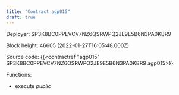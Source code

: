 ```yaml
---
title: "Contract agp015"
draft: true
---
```

Deployer: SP3K8BC0PPEVCV7NZ6QSRWPQ2JE9E5B6N3PA0KBR9


 



Block height: 46605 (2022-01-27T16:05:48.000Z)

Source code: {{<contractref "agp015" SP3K8BC0PPEVCV7NZ6QSRWPQ2JE9E5B6N3PA0KBR9 agp015>}}

Functions:

* execute _public_
